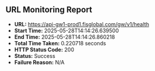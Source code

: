 ## URL Monitoring Report

- **URL:** https://api-gw1-prod1.fisglobal.com/gw/v1/health
- **Start Time:** 2025-05-28T14:14:26.639500
- **End Time:** 2025-05-28T14:14:26.860218
- **Total Time Taken:** 0.220718 seconds
- **HTTP Status Code:** 200
- **Status:** Success
- **Failure Reason:** N/A
